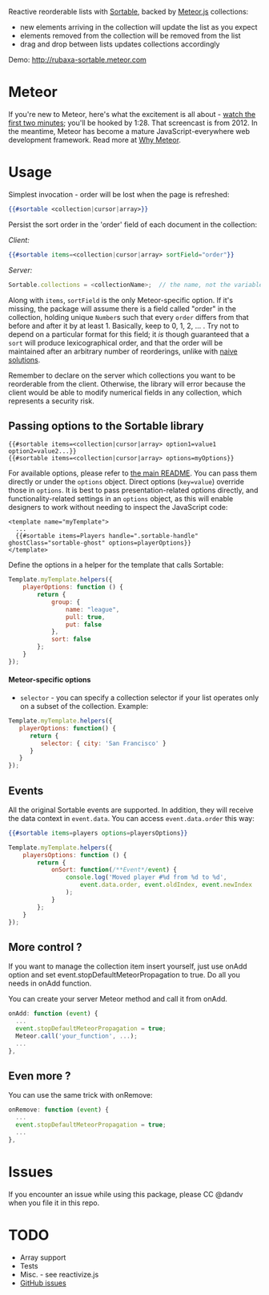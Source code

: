 Reactive reorderable lists with [Sortable](http://rubaxa.github.io/Sortable/),
backed by [Meteor.js](http://meteor.com) collections:

* new elements arriving in the collection will update the list as you expect
* elements removed from the collection will be removed from the list
* drag and drop between lists updates collections accordingly

Demo: http://rubaxa-sortable.meteor.com

# Meteor

If you're new to Meteor, here's what the excitement is all about -
[watch the first two minutes](https://www.youtube.com/watch?v=fsi0aJ9yr2o); you'll be hooked by 1:28.
That screencast is from 2012. In the meantime, Meteor has become a mature JavaScript-everywhere web
development framework. Read more at [Why Meteor](http://wiki.dandascalescu.com/essays/why_meteor).


# Usage

Simplest invocation - order will be lost when the page is refreshed:

```handlebars
{{#sortable <collection|cursor|array>}}
```

Persist the sort order in the 'order' field of each document in the collection:

*Client:*

```handlebars
{{#sortable items=<collection|cursor|array> sortField="order"}}
```

*Server:*

```js
Sortable.collections = <collectionName>;  // the name, not the variable
```

Along with `items`, `sortField` is the only Meteor-specific option. If it's missing, the package will
assume there is a field called "order" in the collection, holding unique `Number`s such that every
`order` differs from that before and after it by at least 1. Basically, keep to 0, 1, 2, ... .
Try not to depend on a particular format for this field; it *is* though guaranteed that a `sort` will
produce lexicographical order, and that the order will be maintained after an arbitrary number of
reorderings, unlike with [naive solutions](http://programmers.stackexchange.com/questions/266451/maintain-ordered-collection-by-updating-as-few-order-fields-as-possible).

Remember to declare on the server which collections you want to be reorderable from the client.
Otherwise, the library will error because the client would be able to modify numerical fields in
any collection, which represents a security risk.


## Passing options to the Sortable library

    {{#sortable items=<collection|cursor|array> option1=value1 option2=value2...}}
    {{#sortable items=<collection|cursor|array> options=myOptions}}

For available options, please refer to [the main README](../README.md#options). You can pass them directly
or under the `options` object. Direct options (`key=value`) override those in `options`. It is best
to pass presentation-related options directly, and functionality-related settings in an `options`
object, as this will enable designers to work without needing to inspect the JavaScript code:

    <template name="myTemplate">
      ...
      {{#sortable items=Players handle=".sortable-handle" ghostClass="sortable-ghost" options=playerOptions}}
    </template>

Define the options in a helper for the template that calls Sortable:

```js
Template.myTemplate.helpers({
    playerOptions: function () {
        return {
            group: {
                name: "league",
                pull: true,
                put: false
            },
            sort: false
        };
    }
});
```

#### Meteor-specific options

* `selector` - you can specify a collection selector if your list operates only on a subset of the collection. Example:

```js
Template.myTemplate.helpers({
   playerOptions: function() {
      return {
         selector: { city: 'San Francisco' }
      }
   }
});
```


## Events

All the original Sortable events are supported. In addition, they will receive
the data context in `event.data`. You can access `event.data.order` this way:

```handlebars
{{#sortable items=players options=playersOptions}}
```

```js
Template.myTemplate.helpers({
    playersOptions: function () {
        return {
            onSort: function(/**Event*/event) {
                console.log('Moved player #%d from %d to %d',
                    event.data.order, event.oldIndex, event.newIndex
                );
            }
        };
    }
});
```


## More control ?

If you want to manage the collection item insert yourself, just use onAdd
option and set event.stopDefaultMeteorPropagation to true.
Do all you needs in onAdd function.

You can create your server Meteor method and call it from onAdd.

```js
onAdd: function (event) {
  ...
  event.stopDefaultMeteorPropagation = true;
  Meteor.call('your_function', ...);
  ...
},
```

## Even more ?

You can use the same trick with onRemove:

```js
onRemove: function (event) {
  ...
  event.stopDefaultMeteorPropagation = true;
  ...
},
```


# Issues

If you encounter an issue while using this package, please CC @dandv when you file it in this repo.


# TODO

* Array support
* Tests
* Misc. - see reactivize.js
* [GitHub issues](https://github.com/RubaXa/Sortable/labels/%E2%98%84%20meteor)
